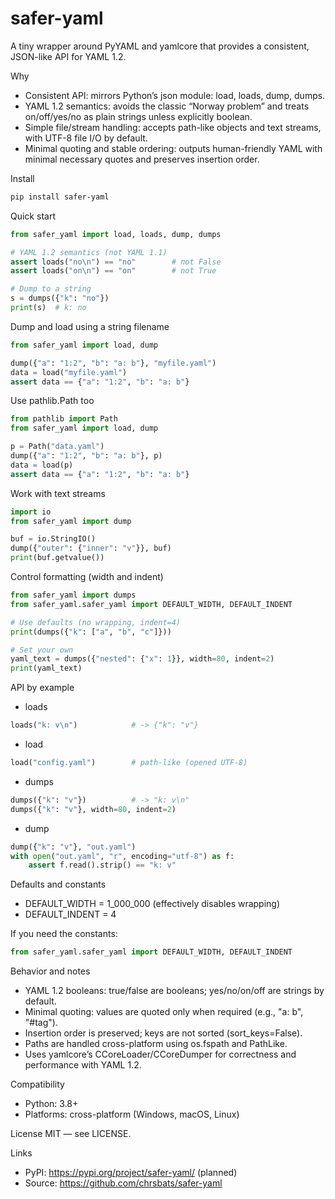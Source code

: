 # safer-yaml

A tiny wrapper around PyYAML and yamlcore that provides a consistent, JSON-like API for YAML 1.2.

Why
- Consistent API: mirrors Python’s json module: load, loads, dump, dumps.
- YAML 1.2 semantics: avoids the classic “Norway problem” and treats on/off/yes/no as plain strings unless explicitly boolean.
- Simple file/stream handling: accepts path-like objects and text streams, with UTF-8 file I/O by default.
- Minimal quoting and stable ordering: outputs human-friendly YAML with minimal necessary quotes and preserves insertion order.

Install
```bash
pip install safer-yaml
```

Quick start
```python
from safer_yaml import load, loads, dump, dumps

# YAML 1.2 semantics (not YAML 1.1)
assert loads("no\n") == "no"        # not False
assert loads("on\n") == "on"        # not True

# Dump to a string
s = dumps({"k": "no"})
print(s)  # k: no
```

Dump and load using a string filename
```python
from safer_yaml import load, dump

dump({"a": "1:2", "b": "a: b"}, "myfile.yaml")
data = load("myfile.yaml")
assert data == {"a": "1:2", "b": "a: b"}
```

Use pathlib.Path too
```python
from pathlib import Path
from safer_yaml import load, dump

p = Path("data.yaml")
dump({"a": "1:2", "b": "a: b"}, p)
data = load(p)
assert data == {"a": "1:2", "b": "a: b"}
```

Work with text streams
```python
import io
from safer_yaml import dump

buf = io.StringIO()
dump({"outer": {"inner": "v"}}, buf)
print(buf.getvalue())
```

Control formatting (width and indent)
```python
from safer_yaml import dumps
from safer_yaml.safer_yaml import DEFAULT_WIDTH, DEFAULT_INDENT

# Use defaults (no wrapping, indent=4)
print(dumps({"k": ["a", "b", "c"]}))

# Set your own
yaml_text = dumps({"nested": {"x": 1}}, width=80, indent=2)
print(yaml_text)
```

API by example
- loads
```python
loads("k: v\n")            # -> {"k": "v"}
```

- load
```python
load("config.yaml")        # path-like (opened UTF-8)
```

- dumps
```python
dumps({"k": "v"})          # -> "k: v\n"
dumps({"k": "v"}, width=80, indent=2)
```

- dump
```python
dump({"k": "v"}, "out.yaml")
with open("out.yaml", "r", encoding="utf-8") as f:
    assert f.read().strip() == "k: v"
```

Defaults and constants
- DEFAULT_WIDTH = 1_000_000 (effectively disables wrapping)
- DEFAULT_INDENT = 4

If you need the constants:
```python
from safer_yaml.safer_yaml import DEFAULT_WIDTH, DEFAULT_INDENT
```

Behavior and notes
- YAML 1.2 booleans: true/false are booleans; yes/no/on/off are strings by default.
- Minimal quoting: values are quoted only when required (e.g., "a: b", "#tag").
- Insertion order is preserved; keys are not sorted (sort_keys=False).
- Paths are handled cross-platform using os.fspath and PathLike.
- Uses yamlcore’s CCoreLoader/CCoreDumper for correctness and performance with YAML 1.2.

Compatibility
- Python: 3.8+
- Platforms: cross-platform (Windows, macOS, Linux)

License
MIT — see LICENSE.

Links
- PyPI: https://pypi.org/project/safer-yaml/ (planned)
- Source: https://github.com/chrsbats/safer-yaml
